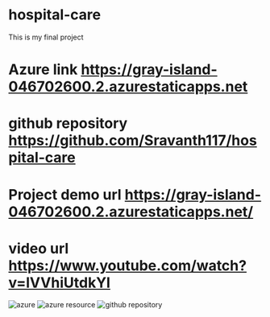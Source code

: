 # hospital-care
This is my final project
# Azure link https://gray-island-046702600.2.azurestaticapps.net
# github repository https://github.com/Sravanth117/hospital-care
# Project demo url https://gray-island-046702600.2.azurestaticapps.net/
# video url https://www.youtube.com/watch?v=lVVhiUtdkYI
![azure](https://user-images.githubusercontent.com/112408322/199000618-e8f36d80-6900-4cd5-a072-71a645d41c9e.png)
![azure resource](https://user-images.githubusercontent.com/112408322/199000622-76add730-4d03-42e2-8655-46526e4e1151.png)
![github repository](https://user-images.githubusercontent.com/112408322/199000629-1d8df6f2-c72f-4da8-814f-8f1af642c961.png)
